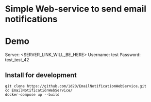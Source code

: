 # Simple Web-service to send email notifications

# Demo

Server: <SERVER_LINK_WILL_BE_HERE>
Username: test
Password: test_test_42

## Install for development

```
git clone https://github.com/1d20/EmailNotificationWebService.git
cd EmailNotificationWebService/
docker-compose up --build
```
